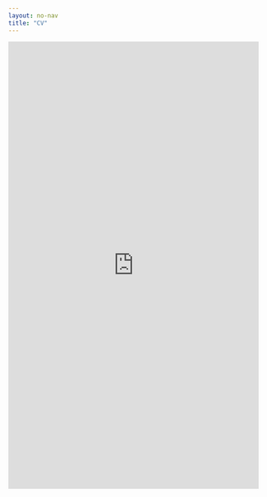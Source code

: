```yaml
---
layout: no-nav
title: "CV"
---
```


<iframe src="https://docs.google.com/viewer?url=https://github.com/ljx0204/ljx0204.github.io/raw/main/folder/CV.pdf&embedded=true" style="width:100%; height:900px;" frameborder="0"></iframe>
